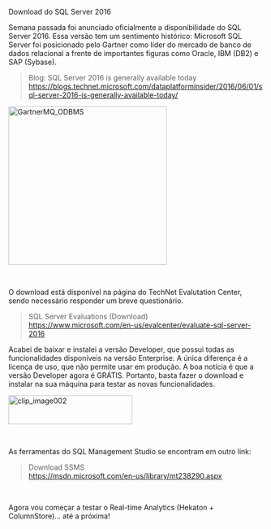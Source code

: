 <a link='https://blogs.msdn.microsoft.com/fcatae/2016/06/07/download-do-sql-server-2016/'>Download do SQL Server 2016</a>
<p>Semana passada foi anunciado oficialmente a disponibilidade do SQL Server 2016. Essa versão tem um sentimento histórico: Microsoft SQL Server foi posicionado pelo Gartner como líder do mercado de banco de dados relacional a frente de importantes figuras como Oracle, IBM (DB2) e SAP (Sybase).</p> <blockquote> <p>Blog: SQL Server 2016 is generally available today<br><a title="https://blogs.technet.microsoft.com/dataplatforminsider/2016/06/01/sql-server-2016-is-generally-available-today/" href="https://blogs.technet.microsoft.com/dataplatforminsider/2016/06/01/sql-server-2016-is-generally-available-today/">https://blogs.technet.microsoft.com/dataplatforminsider/2016/06/01/sql-server-2016-is-generally-available-today/</a></p></blockquote> <p><img title="GartnerMQ_ODBMS" border="0" alt="GartnerMQ_ODBMS" src="https://msdnshared.blob.core.windows.net/media/2016/06/GartnerMQ_ODBMS.png" width="312" height="312"></p> <p>&nbsp;</p> <p>O download está disponível na página do TechNet Evalutation Center, sendo necessário responder um breve questionário.</p> <blockquote> <p>SQL Server Evaluations (Download)<br><a title="https://www.microsoft.com/en-us/evalcenter/evaluate-sql-server-2016" href="https://www.microsoft.com/en-us/evalcenter/evaluate-sql-server-2016">https://www.microsoft.com/en-us/evalcenter/evaluate-sql-server-2016</a></p></blockquote> <p>Acabei de baixar e instalei a versão Developer, que possui todas as funcionalidades disponíveis na versão Enterprise. A única diferença é a licença de uso, que não permite usar em produção. A boa notícia é que a versão Developer agora é GRÁTIS. Portanto, basta fazer o download e instalar na sua máquina para testar as novas funcionalidades. </p> <p><a href="https://msdnshared.blob.core.windows.net/media/2016/06/clip_image0023.jpg"><img title="clip_image002" style="border-left-width: 0px;border-right-width: 0px;border-bottom-width: 0px;padding-top: 0px;padding-left: 0px;padding-right: 0px;border-top-width: 0px" border="0" alt="clip_image002" src="https://msdnshared.blob.core.windows.net/media/2016/06/clip_image002_thumb2.jpg" width="244" height="57"></a></p> <p>&nbsp;</p> <p>As ferramentas do SQL Management Studio se encontram em outro link:</p> <blockquote> <p>Download SSMS<br><a title="https://msdn.microsoft.com/en-us/library/mt238290.aspx" href="https://msdn.microsoft.com/en-us/library/mt238290.aspx">https://msdn.microsoft.com/en-us/library/mt238290.aspx</a></p></blockquote> <p>&nbsp;</p> <p>Agora vou começar a testar o Real-time Analytics (Hekaton + ColumnStore)… até a próxima!</p>
